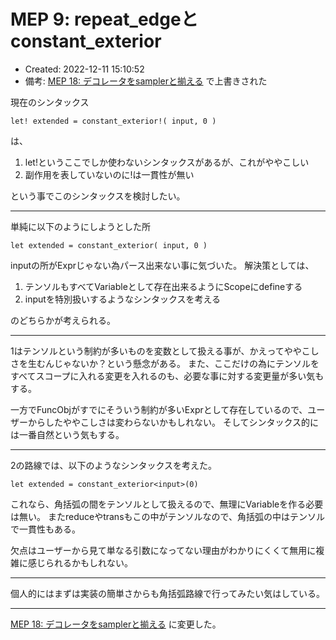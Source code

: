 # MEP 9: repeat\_edgeとconstant\_exterior

- Created: 2022-12-11 15:10:52
- 備考: [MEP 18: デコレータをsamplerと揃える](18.md) で上書きされた

現在のシンタックス

```
let! extended = constant_exterior!( input, 0 )
```

は、

1.  let!というここでしか使わないシンタックスがあるが、これがややこしい
2.  副作用を表していないのに!は一貫性が無い

という事でこのシンタックスを検討したい。


----


単純に以下のようにしようとした所

```
let extended = constant_exterior( input, 0 )
```

inputの所がExprじゃない為パース出来ない事に気づいた。 解決策としては、

1.  テンソルもすべてVariableとして存在出来るようにScopeにdefineする
2.  inputを特別扱いするようなシンタックスを考える

のどちらかが考えられる。

----


1はテンソルという制約が多いものを変数として扱える事が、かえってややこしさを生むんじゃないか？という懸念がある。 また、ここだけの為にテンソルをすべてスコープに入れる変更を入れるのも、必要な事に対する変更量が多い気もする。

一方でFuncObjがすでにそういう制約が多いExprとして存在しているので、ユーザーからしたややこしさは変わらないかもしれない。 そしてシンタックス的には一番自然という気もする。

----

2の路線では、以下のようなシンタックスを考えた。

```
let extended = constant_exterior<input>(0)
```

これなら、角括弧の間をテンソルとして扱えるので、無理にVariableを作る必要は無い。 またreduceやtransもこの中がテンソルなので、角括弧の中はテンソルで一貫性もある。

欠点はユーザーから見て単なる引数になってない理由がわかりにくくて無用に複雑に感じられるかもしれない。

----

個人的にはまずは実装の簡単さからも角括弧路線で行ってみたい気はしている。

----

[MEP 18: デコレータをsamplerと揃える](18.md) に変更した。